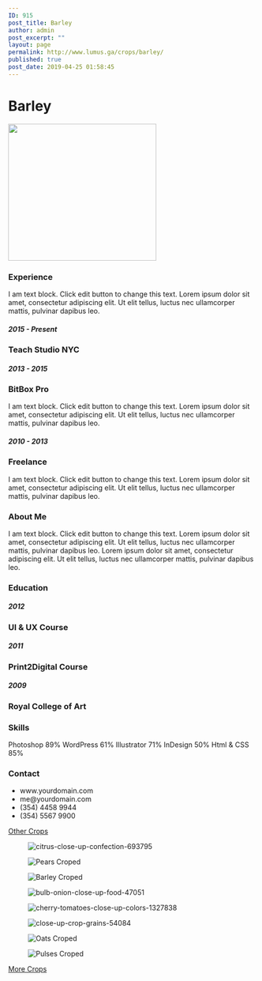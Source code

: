 ```yaml
---
ID: 915
post_title: Barley
author: admin
post_excerpt: ""
layout: page
permalink: http://www.lumus.ga/crops/barley/
published: true
post_date: 2019-04-25 01:58:45
---
```

<h1>Barley</h1>		
										<img width="300" height="277" src="http://www.lumus.ga/wp-content/uploads/2019/04/Barley-300x277.png" alt="" srcset="http://www.lumus.ga/wp-content/uploads/2019/04/Barley-300x277.png 300w, http://www.lumus.ga/wp-content/uploads/2019/04/Barley-250x231.png 250w, http://www.lumus.ga/wp-content/uploads/2019/04/Barley-100x92.png 100w, http://www.lumus.ga/wp-content/uploads/2019/04/Barley.png 341w" sizes="(max-width: 300px) 100vw, 300px" />											
			<h3>Experience</h3>		
		I am text block. Click edit button to change this text. Lorem ipsum dolor sit amet, consectetur adipiscing elit. Ut elit tellus, luctus nec ullamcorper mattis, pulvinar dapibus leo.		
			<h5>2015 - Present</h5>		
			<h3>Teach Studio NYC</h3>		
			<h5>2013 - 2015</h5>		
			<h3>BitBox Pro</h3>		
		I am text block. Click edit button to change this text. Lorem ipsum dolor sit amet, consectetur adipiscing elit. Ut elit tellus, luctus nec ullamcorper mattis, pulvinar dapibus leo.		
			<h5>2010 - 2013</h5>		
			<h3>Freelance</h3>		
		I am text block. Click edit button to change this text. Lorem ipsum dolor sit amet, consectetur adipiscing elit. Ut elit tellus, luctus nec ullamcorper mattis, pulvinar dapibus leo.		
			<h3>About Me</h3>		
		I am text block. Click edit button to change this text. Lorem ipsum dolor sit amet, consectetur adipiscing elit. Ut elit tellus, luctus nec ullamcorper mattis, pulvinar dapibus leo. Lorem ipsum dolor sit amet, consectetur adipiscing elit. Ut elit tellus, luctus nec ullamcorper mattis, pulvinar dapibus leo.		
			<h3>Education</h3>		
			<h5>2012</h5>		
			<h3>UI & UX Course</h3>		
			<h5>2011</h5>		
			<h3>Print2Digital Course</h3>		
			<h5>2009</h5>		
			<h3>Royal College of Art
</h3>		
			<h3>Skills</h3>		
				Photoshop
									89%
				WordPress
									61%
				Illustrator
									71%
				InDesign
									50%
				Html & CSS
									85%
			<h3>Contact</h3>		
					<ul>
							<li >
										www.yourdomain.com
									</li>
								<li >
										me@yourdomain.com
									</li>
								<li >
										(354) 4458 9944  
									</li>
								<li >
										(354) 5567 9900
									</li>
						</ul>
			<a href="#" role="button">
						Other Crops
					</a>
				<figure><img src="http://www.lumus.ga/wp-content/uploads/elementor/thumbs/citrus-close-up-confection-693795-o6um50kvx7m4wyjk2rdgfwdbvxol8fzsso6g3ngdz8.jpg" alt="citrus-close-up-confection-693795" /></figure><figure><img src="http://www.lumus.ga/wp-content/uploads/elementor/thumbs/Pears-Croped-1-o6um5iftj2al1jtm6h3d99v3698kaoyp74ko7wpwp0.png" alt="Pears Croped" /></figure><figure><img src="http://www.lumus.ga/wp-content/uploads/elementor/thumbs/Barley-Croped-o6um6fc669jmbwhtudbb6jk7yqqes3lazneo0ld4n8.png" alt="Barley Croped" /></figure><figure><img src="http://www.lumus.ga/wp-content/uploads/elementor/thumbs/bulb-onion-close-up-food-47051-o6um6i5oqrnhaqdqdwj6w0ulqwcif6wi01d4gf8y4k.jpg" alt="bulb-onion-close-up-food-47051" /></figure><figure><img src="http://www.lumus.ga/wp-content/uploads/elementor/thumbs/cherry-tomatoes-close-up-colors-1327838-o6um6nspvrv78e5jgyyyazfdb7kppdiw0ta1c30l38.jpg" alt="cherry-tomatoes-close-up-colors-1327838" /></figure><figure><img src="http://www.lumus.ga/wp-content/uploads/elementor/thumbs/close-up-crop-grains-54084-o6um6shwty1mufyppj035g8oa4xjrv1jpgjgqgtm84.jpg" alt="close-up-crop-grains-54084" /></figure><figure><img src="http://www.lumus.ga/wp-content/uploads/elementor/thumbs/Oats-Croped-o6um70ygjgd7qxmfc4nq9w3tmlrup4z4qmeu1yh2o4.png" alt="Oats Croped" /></figure><figure><img src="http://www.lumus.ga/wp-content/uploads/elementor/thumbs/Pulses-Croped-o6um7wwyztkypoc05ih1mo1htpebyui070lcdd5osk.png" alt="Pulses Croped" /></figure>			
			<a href="http://www.lumus.ga/crops/" role="button">
						More Crops
					</a>
